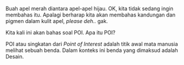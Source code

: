 Buah apel merah diantara apel-apel hijau. OK, kita tidak sedang ingin membahas itu. Apalagi berharap kita akan membahas kandungan dan pigmen dalam kulit apel, <em>please deh..</em> gak.

Kita kali ini akan bahas soal POI. Apa itu POI?

POI atau singkatan dari <em>Point of Interest</em> adalah titik awal mata manusia melihat sebuah benda. Dalam konteks ini benda yang dimaksud adalah Desain.
